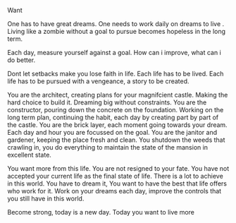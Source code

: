 Want

One has to have great dreams.
One needs to work daily on dreams to live .
Living like a zombie without a goal to pursue becomes hopeless in the long term.

Each day, measure yourself against a goal. 
How can i improve, what can i do better.

Dont let setbacks make you lose faith in life.
Each life has to be lived. Each life has to be pursued with a vengeance, a story to be created.

You are the architect, creating plans for your magnifcient castle. Making the hard choice to build it. Dreaming big without constraints.
You are the constructor, pouring down the concrete on the foundation. Working on the long term plan, continuing the habit, each day by creating part by part of the castle.
You are the brick layer, each moment going towards your dream. Each day and hour you are focussed on the goal.
You are the janitor and gardener, keeping the place fresh and clean. You shutdown the weeds that crawling in, you do everything to maintain the state of the mansion in excellent state.

You want more from this life. 
You are not resigned to your fate. 
You have not accepted your current life as the final state of life.
There is a lot to achieve in this world. You have to dream it,
You want to have the best that life offers who work for it.
Work on your dreams each day, improve the controls that you still have in this world.

Become strong, today is a new day. Today you want to live more